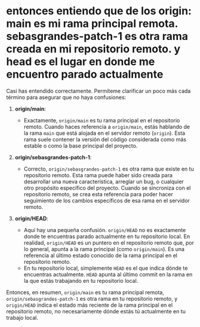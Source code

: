 # entonces entiendo que de los origin: main es mi rama principal remota. sebasgrandes-patch-1 es otra rama creada en mi repositorio remoto. y head es el lugar en donde me encuentro parado actualmente

Casi has entendido correctamente. Permíteme clarificar un poco más cada término para asegurar que no haya confusiones:

1. **origin/main**:

    - Exactamente, `origin/main` es tu rama principal en el repositorio remoto. Cuando haces referencia a `origin/main`, estás hablando de la rama `main` que está alojada en el servidor remoto (`origin`). Esta rama suele contener la versión del código considerada como más estable o como la base principal del proyecto.

2. **origin/sebasgrandes-patch-1**:

    - Correcto, `origin/sebasgrandes-patch-1` es otra rama que existe en tu repositorio remoto. Esta rama puede haber sido creada para desarrollar una nueva característica, arreglar un bug, o cualquier otro propósito específico del proyecto. Cuando se sincroniza con el repositorio remoto, se crea esta referencia para poder hacer seguimiento de los cambios específicos de esa rama en el servidor remoto.

3. **origin/HEAD**:
    - Aquí hay una pequeña confusión. `origin/HEAD` no es exactamente donde te encuentras parado actualmente en tu repositorio local. En realidad, `origin/HEAD` es un puntero en el repositorio remoto que, por lo general, apunta a la rama principal (como `origin/main`). Es una referencia al último estado conocido de la rama principal en el repositorio remoto.
    - En tu repositorio local, simplemente `HEAD` es el que indica dónde te encuentras actualmente. `HEAD` apunta al último commit en la rama en la que estás trabajando en tu repositorio local.

Entonces, en resumen, `origin/main` es tu rama principal remota, `origin/sebasgrandes-patch-1` es otra rama en tu repositorio remoto, y `origin/HEAD` indica el estado más reciente de la rama principal en el repositorio remoto, no necesariamente dónde estás tú actualmente en tu trabajo local.
